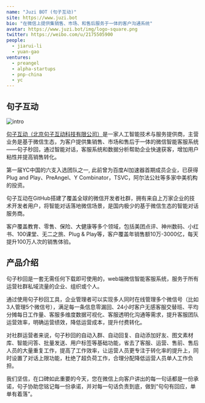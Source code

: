 ```yaml
---
name: "Juzi BOT (句子互动)"
site: https://www.juzi.bot
bio: "在微信上提供集销售、市场、和售后服务于一体的客户沟通系统"
avatar: https://www.juzi.bot/img/logo-square.png
twitter: https://weibo.com/u/2175505900
people:
  - jiarui-li
  - yuan-gao
ventures:
  - preangel
  - alpha-startups
  - pnp-china
  - yc
---
```


## 句子互动

![intro](/assets/portfolios/juzibot/intro.jpg)

[句子互动（北京句子互动科技有限公司）](https://www.juzi.bot)是一家人工智能技术与服务提供商，主营业务是基于微信生态，为客户提供集销售、市场和售后于一体的微信智能客服系统——句子秒回，通过智能对话，客服系统和数据分析帮助企业快速获客，增加用户粘性并提高销售转化。

第一届YC中国的六支入选团队之一, 此前曾为百度AI加速器首期成员企业，已获得Plug and Play、PreAngel、Y Combinator，TSVC，阿尔法公社等多家中美机构的投资。

句子互动在GitHub搭建了覆盖全球的微信开发者社群，拥有来自上万家企业的技术开发者用户，将智能对话落地微信场景，是国内极少的基于微信生态的智能对话服务商。

客户覆盖教育、零售、保险、大健康等多个领域，包括美团点评、神州数码、小红书、100课堂、无二之旅、Plug & Play等，客户覆盖年销售额10万-3000亿，每天提升100万人次的销售体验。

## 产品介绍

句子秒回是一套无需任何下载即可使用的，web端微信智能客服系统，服务于所有运营社群私域流量的企业、组织或个人。

通过使用句子秒回工具，企业管理者可以实现多人同时在线管理多个微信号（比如3人管理5个微信号），满足每一条信息零漏回、24小时客户无感客服交替班、平均分摊每日工作量、客服多维度数据可视化、客服透明化沟通等需求，提升客服团队运营效率，明确运营绩效，降低运营成本，提升付费转化。

对社群运营者来说，句子秒回的自动入群、自动回复、自动添加好友、图文素材库、智能问答、批量发送、用户标签等基础功能，省去了客服、运营、售前、售后人员的大量重复工作，提高了工作效率，让运营人员更专注于转化率的提升上，同时设置了对话上限功能，杜绝了超负荷工作，合理分配降低运营人员单人工作负担。

我们坚信，在口碑如此重要的今天，您在微信上向客户讲出的每一句话都是一份承诺，句子协助您铭记每一份承诺，并对每一句话负责到底，做到“句句有回应，单单有着落”。
